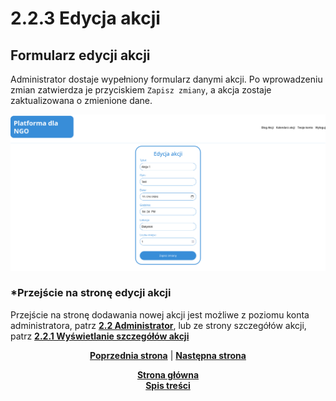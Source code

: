 # 2.2.3 Edycja akcji
## Formularz edycji akcji
Administrator dostaje wypełniony formularz danymi akcji. Po wprowadzeniu zmian zatwierdza je przyciskiem `Zapisz zmiany`, a akcja zostaje zaktualizowana o zmienione dane.


![edycja-akcji](administrator-edycja-akcji.png)

### *Przejście na stronę edycji akcji
Przejście na stronę dodawania nowej akcji jest możliwe z poziomu konta administratora, patrz **[2.2 Administrator](../README.md)**, lub ze strony szczegółów akcji, patrz **[2.2.1 Wyświetlanie szczegółów akcji](../2.2.1%20Wyświetlanie%20szczegółów%20akcji/README.md)**


<p align="center">
<a title="2.2.2 Dodawanie nowej akcji" href="../2.2.2 Dodawanie nowej akcji/README.md"><b>Poprzednia strona</b></a> 
| 
<a title="2.2.4 Wyświetlanie uczestników akcji" href="../2.2.4 Wyświetlanie uczestników akcji/README.md"><b>Następna strona</b></a> 
</p>

<p align="center">
<a title="Strona główna" href="../../../../README.md"><b>Strona główna</b></a> 
<br>
<a title="Spis treści" href="../../../README.md"><b>Spis treści</b></a> 
</p>